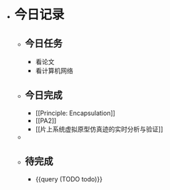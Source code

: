 - # 今日记录
	- ## 今日任务
		- 看论文
		- 看计算机网络
	- ##  今日完成
		- [[Principle: Encapsulation]]
		- [[PA2]]
		- [[片上系统虚拟原型仿真迹的实时分析与验证]]
	-
	- ## 待完成
		- {{query (TODO todo)}}